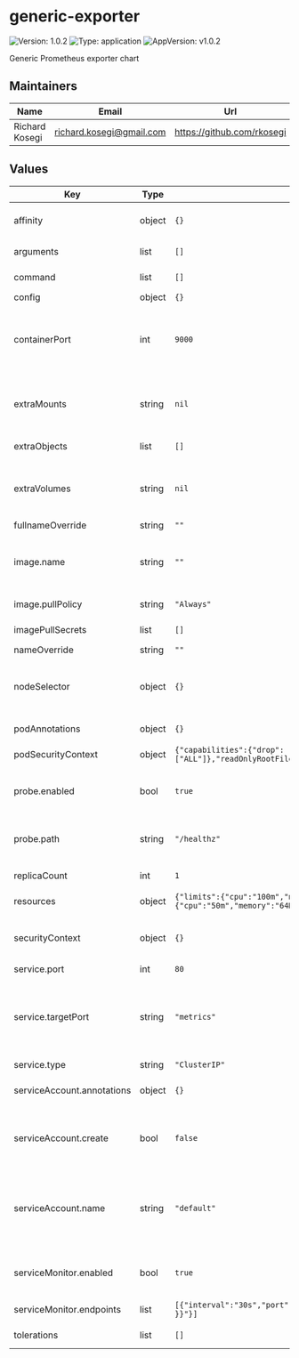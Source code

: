 # generic-exporter

![Version: 1.0.2](https://img.shields.io/badge/Version-1.0.2-informational?style=flat-square) ![Type: application](https://img.shields.io/badge/Type-application-informational?style=flat-square) ![AppVersion: v1.0.2](https://img.shields.io/badge/AppVersion-v1.0.2-informational?style=flat-square)

Generic Prometheus exporter chart

## Maintainers

| Name | Email | Url |
| ---- | ------ | --- |
| Richard Kosegi | <richard.kosegi@gmail.com> | <https://github.com/rkosegi> |

## Values

| Key | Type | Default | Description |
|-----|------|---------|-------------|
| affinity | object | `{}` | Pod's scheduling constraints. |
| arguments | list | `[]` | exported arguments |
| command | list | `[]` | exporter entry point |
| config | object | `{}` |  |
| containerPort | int | `9000` | Port that exporter is listening on. Also used for probes (if enabled) |
| extraMounts | string | `nil` | extra mount points to use in pod, should be aligned with extraVolumes |
| extraObjects | list | `[]` | extra objects to create |
| extraVolumes | string | `nil` | extra volumes to use in pod, should be aligned with extraMounts |
| fullnameOverride | string | `""` |  |
| image.name | string | `""` | Container image name and version. Must be defined. |
| image.pullPolicy | string | `"Always"` | When to pull image. |
| imagePullSecrets | list | `[]` | List of pull secrets |
| nameOverride | string | `""` |  |
| nodeSelector | object | `{}` | Node selector that could restrict placement of pods |
| podAnnotations | object | `{}` | annotations to put on pod |
| podSecurityContext | object | `{"capabilities":{"drop":["ALL"]},"readOnlyRootFilesystem":true,"runAsNonRoot":true}` | SecurityContext to put on pod |
| probe.enabled | bool | `true` | When true, then probes are configured on container |
| probe.path | string | `"/healthz"` | HTTP context path that handles probe requests |
| replicaCount | int | `1` | Number of replicas |
| resources | object | `{"limits":{"cpu":"100m","memory":"128Mi"},"requests":{"cpu":"50m","memory":"64Mi"}}` | Container resources |
| securityContext | object | `{}` | Additional security context to put on container |
| service.port | int | `80` | Service port |
| service.targetPort | string | `"metrics"` | Name of target port. Used to match endpoint in service monitor and definition in service. |
| service.type | string | `"ClusterIP"` | Type of service |
| serviceAccount.annotations | object | `{}` | Annotations to add to the service account |
| serviceAccount.create | bool | `false` | Specifies whether a service account should be created |
| serviceAccount.name | string | `"default"` | If not set and create is true, a name is generated using the fullname template |
| serviceMonitor.enabled | bool | `true` | Whether servicemonitor resource should be created |
| serviceMonitor.endpoints | list | `[{"interval":"30s","port":"{{ .Values.service.targetPort }}"}]` | Endpoint configuration |
| tolerations | list | `[]` | Pod's tolerations. |

